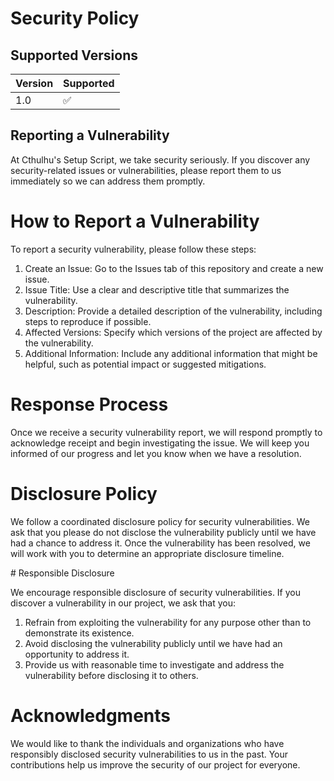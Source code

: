 # Security Policy

## Supported Versions


| Version | Supported          |
| ------- | ------------------ |
| 1.0     | :white_check_mark: |



## Reporting a Vulnerability

At Cthulhu's Setup Script, we take security seriously. If you discover any security-related issues or vulnerabilities, please report them to us immediately 
so we can address them promptly.

# How to Report a Vulnerability

To report a security vulnerability, please follow these steps:

  1. Create an Issue: Go to the Issues tab of this repository and create a new issue.
  2. Issue Title: Use a clear and descriptive title that summarizes the vulnerability.
  3. Description: Provide a detailed description of the vulnerability, including steps to reproduce if possible.
  4. Affected Versions: Specify which versions of the project are affected by the vulnerability.
  5. Additional Information: Include any additional information that might be helpful, such as potential impact or suggested mitigations.

# Response Process

Once we receive a security vulnerability report, we will respond promptly to acknowledge receipt and begin investigating the issue. We will keep you informed 
of our progress and let you know when we have a resolution.

# Disclosure Policy

We follow a coordinated disclosure policy for security vulnerabilities. We ask that you please do not disclose the vulnerability publicly until we have had a 
chance to address it. Once the vulnerability has been resolved, we will work with you to determine an appropriate disclosure timeline.

# Responsible Disclosure

We encourage responsible disclosure of security vulnerabilities. If you discover a vulnerability in our project, we ask that you:

  1. Refrain from exploiting the vulnerability for any purpose other than to demonstrate its existence.
  2. Avoid disclosing the vulnerability publicly until we have had an opportunity to address it.
  3. Provide us with reasonable time to investigate and address the vulnerability before disclosing it to others.

# Acknowledgments

We would like to thank the individuals and organizations who have responsibly disclosed security vulnerabilities to us in the past. 
Your contributions help us improve the security of our project for everyone.
